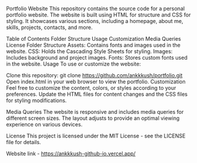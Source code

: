 Portfolio Website
This repository contains the source code for a personal portfolio website. The website is built using HTML for structure and CSS for styling. It showcases various sections, including a homepage, about me, skills, projects, contacts, and more.

Table of Contents
Folder Structure
Usage
Customization
Media Queries
License
Folder Structure
Assets: Contains fonts and images used in the website.
CSS: Holds the Cascading Style Sheets for styling.
Images: Includes background and project images.
Fonts: Stores custom fonts used in the website.
Usage
To use or customize the website:

Clone this repository: git clone https://github.com/ankkkush/portfolio.git
Open index.html in your web browser to view the portfolio.
Customization
Feel free to customize the content, colors, or styles according to your preferences. Update the HTML files for content changes and the CSS files for styling modifications.

Media Queries
The website is responsive and includes media queries for different screen sizes. The layout adjusts to provide an optimal viewing experience on various devices.

License
This project is licensed under the MIT License - see the LICENSE file for details.

Website link - https://ankkkush-github-io.vercel.app/
